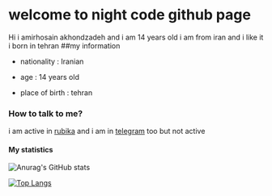 # welcome to night code github page
Hi i amirhosain akhondzadeh and i am 14 years old i am from iran and i like it 
i born in tehran 
##my information

* nationality : Iranian

* age : 14 years old

* place of birth : tehran

### How to talk to me?
i am active in [rubika](https://rubika.ir/Night_code) and i am in [telegram](https://t.me/Night_code_programmer) too but not active

#### My statistics

![Anurag's GitHub stats](https://github-readme-stats.vercel.app/api?username=nightcode-dev&show_icons=true&theme=vue-dark)

[![Top Langs](https://github-readme-stats.vercel.app/api/top-langs/?username=nightcode-dev&langs_count=8)](https://github.com/anuraghazra/github-readme-stats)


